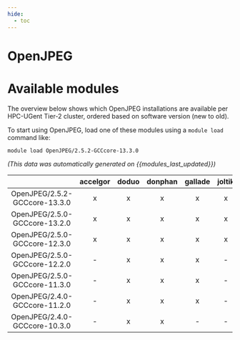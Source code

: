 ```yaml
---
hide:
  - toc
---
```


OpenJPEG
========

# Available modules


The overview below shows which OpenJPEG installations are available per HPC-UGent Tier-2 cluster, ordered based on software version (new to old).

To start using OpenJPEG, load one of these modules using a `module load` command like:

```shell
module load OpenJPEG/2.5.2-GCCcore-13.3.0
```

*(This data was automatically generated on {{modules_last_updated}})*  

| |accelgor|doduo|donphan|gallade|joltik|shinx|
| :---: | :---: | :---: | :---: | :---: | :---: | :---: |
|OpenJPEG/2.5.2-GCCcore-13.3.0|x|x|x|x|x|x|
|OpenJPEG/2.5.0-GCCcore-13.2.0|x|x|x|x|x|x|
|OpenJPEG/2.5.0-GCCcore-12.3.0|x|x|x|x|x|x|
|OpenJPEG/2.5.0-GCCcore-12.2.0|-|x|x|x|-|-|
|OpenJPEG/2.5.0-GCCcore-11.3.0|-|x|x|x|-|x|
|OpenJPEG/2.4.0-GCCcore-11.2.0|-|x|x|x|-|-|
|OpenJPEG/2.4.0-GCCcore-10.3.0|-|x|x|-|-|-|
